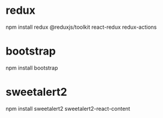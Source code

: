 # redux
npm install redux @reduxjs/toolkit react-redux redux-actions

# bootstrap
npm install bootstrap

# sweetalert2
npm install sweetalert2 sweetalert2-react-content